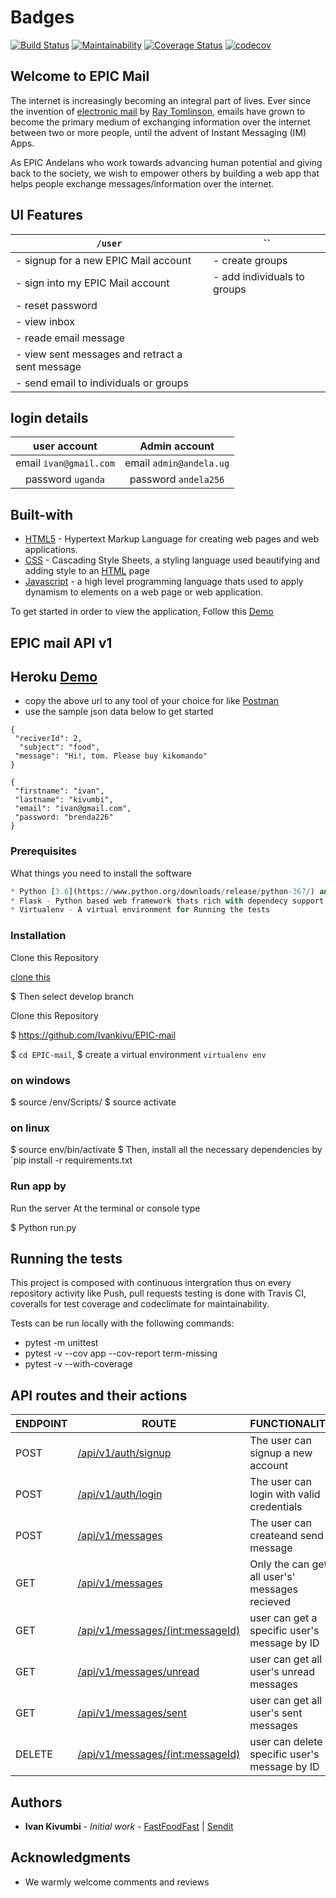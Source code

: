 # Badges

[![Build Status](https://travis-ci.org/Ivankivu/EPIC-mail.svg?branch=user-delete-email-inbox-164727466)](https://travis-ci.org/Ivankivu/EPIC-mail)
[![Maintainability](https://api.codeclimate.com/v1/badges/079ceee6c85bf2c40de9/maintainability)](https://codeclimate.com/github/Ivankivu/EPIC-mail/maintainability) [![Coverage Status](https://coveralls.io/repos/github/Ivankivu/EPIC-mail/badge.svg?branch=api-user-get-all-sent-emails-164727371)](https://coveralls.io/github/Ivankivu/EPIC-mail?branch=api-user-get-all-sent-emails-164727371)
[![codecov](https://codecov.io/gh/Ivankivu/EPIC-mail/branch/user-delete-email-inbox-164727466/graph/badge.svg)](https://codecov.io/gh/Ivankivu/EPIC-mail)

## Welcome to EPIC Mail

The internet is increasingly becoming an integral part of lives. Ever since the invention of
[electronic mail](https://en.wikipedia.org/wiki/Email) by [Ray Tomlinson](https://en.wikipedia.org/wiki/Ray_Tomlinson), emails have grown to become the primary medium of
exchanging information over the internet between two or more people, until the advent of Instant
Messaging (IM) Apps.

As EPIC Andelans who work towards advancing human potential and giving back to the society,
we wish to empower others by building a web app that helps people exchange
messages/information over the internet.

## UI Features

 |`/user`| ``|
 |---|---|
 |- signup for a new EPIC Mail account| - create groups|
 |- sign into my EPIC Mail account| - add individuals to groups|
 |- reset password||
 |- view inbox||
 |- reade email message||
 |- view sent messages and retract a sent message||
 |- send email to individuals or groups||

## login details

|user account|Admin account|
|:---:|:---:|
|email  `ivan@gmail.com`|email  `admin@andela.ug`|
|password  `uganda`|password  `andela256`|


## Built-with

* [HTML5](https://en.wikipedia.org/wiki/HTML) - Hypertext Markup Language for creating web pages and web applications.
* [CSS](https://en.wikipedia.org/wiki/Cascading_Style_Sheets) - Cascading Style Sheets, a styling language used beautifying and adding style to an [HTML](https://en.wikipedia.org/wiki/HTML) page
* [Javascript](https://en.wikipedia.org/wiki/JavaScript) - a high level programming language thats used to apply dynamism to elements on a web page or web application.

To get started in order to view the application, Follow this [Demo](https://ivankivu.github.io/EPIC-mail/UI/)

## EPIC mail API v1

## Heroku [Demo](https://epicmail-v1.herokuapp.com/)

* copy the above url to any tool of your choice for like [Postman](https://www.getpostman.com/)
* use the sample json data below to get started

```create message
{
 "reciverId": 2,
  "subject": "food",
 "message": "Hi!, tom. Please buy kikomando"
}
```

```create user
{
 "firstname": "ivan",
 "lastname": "kivumbi",
 "email": "ivan@gmail.com",
 "password: "brenda226"
}
```

### Prerequisites

What things you need to install the software

```python
* Python [3.6](https://www.python.org/downloads/release/python-367/) and later- Programming language that lets you work more dynamically
* Flask - Python based web framework thats rich with dependecy support
* Virtualenv - A virtual environment for Running the tests
```

### Installation

Clone this Repository

[clone this](https://github.com/Ivankivu/EPIC-mail.git)

$ Then select develop branch

Clone this Repository

$ https://github.com/Ivankivu/EPIC-mail

$  `cd EPIC-mail`, 
$ create a virtual environment `virtualenv env`

### on windows

$ source /env/Scripts/
$ source activate

### on linux

$ source env/bin/activate
$ Then, install all the necessary dependencies by  `pip install -r requirements.txt

### Run app by

Run the server At the terminal or console type

$ Python run.py

## Running the tests

This project is composed with continuous intergration thus on every repository activity like Push, pull requests testing is done
with Travis CI, coveralls for test coverage and codeclimate for maintainability.

Tests can be run locally with the following commands:

* pytest -m unittest
* pytest -v --cov app --cov-report term-missing
* pytest -v --with-coverage

## API routes and their actions

| ENDPOINT | ROUTE | FUNCTIONALITY |NOTES]
| ------- | ----- | ------------- |-------|
| POST | [/api/v1/auth/signup](https://epicmail-v1.herokuapp.com/api/v1/auth/signup) | The user can signup a new account| |
| POST | [/api/v1/auth/login](https://epicmail-v1.herokuapp.com/api/v1/auth/login) | The user can login with valid credentials| |
| POST | [/api/v1/messages](https://epicmail-v1.herokuapp.com/api/v1/messages) |The user can createand send a message| |
| GET |[/api/v1/messages](https://epicmail-v1.herokuapp.com/api/v1/messages)| Only the can get all user's' messages recieved||
| GET |[/api/v1/messages/(int:messageId)](https://epicmail-v1.herokuapp.com/api/v1/messages/1)| user can get a specific user's message by ID||
| GET |[/api/v1/messages/unread](https://epicmail-v1.herokuapp.com/api/v1/messages/unread)| user can get all user's unread messages||
| GET |[/api/v1/messages/sent](https://epicmail-v1.herokuapp.com/api/v1/messages/sent)| user can get all user's sent messages||
| DELETE |[/api/v1/messages/(int:messageId)](https://epicmail-v1.herokuapp.com/api/v1/messages/1)| user can delete a specific user's message by ID||

## Authors

* **Ivan Kivumbi** - *Initial work* - [FastFoodFast](https://github.com/Ivankivu/Fast-Food-Fast) | [Sendit](https://github.com/Ivankivu/SendIT)

## Acknowledgments

* We warmly welcome comments and reviews
